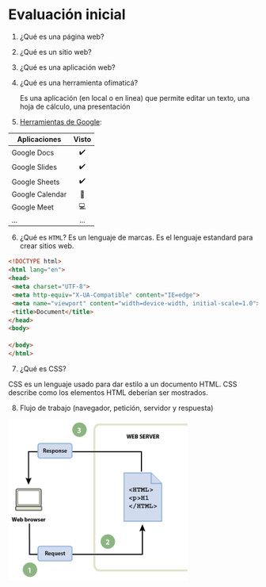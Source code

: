# Evaluación inicial

1. ¿Qué es una página web?

2. ¿Qué es un sitio web?

3. ¿Qué es una aplicación web?

4. ¿Qué es una herramienta ofimaticá?

    Es una aplicación (en local o en linea) que permite editar un texto, una hoja de cálculo, una 
    presentación

5. [Herramientas de Google](https://www.google.com/intl/es-419/chrome/browser-tools/):

  | Aplicaciones  |      Visto    |
  |---------------|:-------------:|
  | Google Docs   |  :heavy_check_mark: |
  | Google Slides |  :heavy_check_mark: |
  | Google Sheets |  :heavy_check_mark: |
  | Google Calendar |  :calendar: |
  | Google Meet |  :computer: |
  | ... | ... |

6. ¿Qué es ```HTML```?
  Es un lenguaje de marcas. Es el lenguaje estandard para crear sitios web.
  ```html
  <!DOCTYPE html>
  <html lang="en">
  <head>
   <meta charset="UTF-8">
   <meta http-equiv="X-UA-Compatible" content="IE=edge">
   <meta name="viewport" content="width=device-width, initial-scale=1.0">
   <title>Document</title>
  </head>
  <body>
  
  </body>
  </html>
```
7. ¿Qué es CSS?
  
  CSS es un lenguaje usado para dar estilo a un documento HTML. CSS describe como los 
  elementos HTML deberían ser mostrados.

8. Flujo de trabajo (navegador, petición, servidor y respuesta)

![imagen](https://github.com/Julio-Cesar-Carrillo/M4UF1A2_documentaConMarckfown_JulioCesarCarrilloRocha/blob/main/PR8.PNG)
